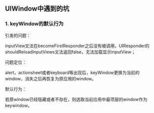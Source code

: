 ## UIWindow中遇到的坑

### 1. keyWindow的默认行为

引发的问题：

inputView文法在becomeFirstResponder之后没有被调用，UIResponder的shouldReloadInputViews文法返回false，无法加载显示inputView；

问题定位：

alert，actionsheet或者keyboard等出现后，keyWindow更换为当前的window，消失之后再恢复为原应用的window。

默认行为：

若原window已经隐藏或者不存在，则选取当前应用中最项层的window作为keywindow。
